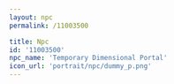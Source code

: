 ```yaml
---
layout: npc
permalink: /11003500

title: Npc
id: '11003500'
npc_name: 'Temporary Dimensional Portal'
icon_url: 'portrait/npc/dummy_p.png'
---
```

